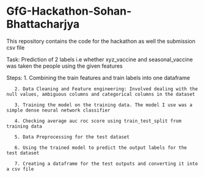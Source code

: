 # GfG-Hackathon-Sohan-Bhattacharjya
This repository contains the code for the hackathon as well the submission csv file

Task: Prediction of 2 labels i.e whether xyz_vaccine and seasonal_vaccine was taken the people using the given features

Steps: 1. Combining the train features and train labels into one dataframe
       
       2. Data Cleaning and Feature engineering: Involved dealing with the null values, ambiguous columns and categorical columns in the dataset
       
       3. Training the model on the training data. The model I use was a simple dense neural network classifier
       
       4. Checking average auc roc score using train_test_split from training data
       
       5. Data Preprocessing for the test dataset 
       
       6. Using the trained model to predict the output labels for the test dataset
       
       7. Creating a dataframe for the test outputs and converting it into a csv file

